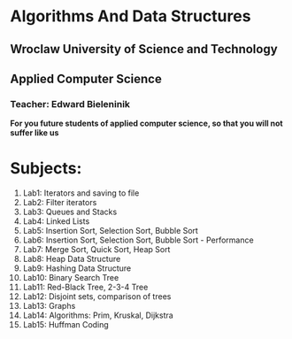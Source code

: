 # Algorithms And Data Structures
## Wroclaw University of Science and Technology
## Applied Computer Science
### Teacher: Edward Bieleninik

**For you future students of applied computer science, so that you will not suffer like us**


# Subjects:
 1. Lab1: Iterators and saving to file 
 2. Lab2: Filter iterators 
 3. Lab3: Queues and Stacks 
 4. Lab4: Linked Lists 
 5. Lab5: Insertion Sort, Selection Sort, Bubble Sort 
 6. Lab6: Insertion Sort, Selection Sort, Bubble Sort - Performance 
 7. Lab7: Merge Sort, Quick Sort, Heap Sort 
 8. Lab8: Heap Data Structure 
 9. Lab9: Hashing Data Structure
 10. Lab10: Binary Search Tree 
 11. Lab11: Red-Black Tree,  2-3-4 Tree
 12. Lab12: Disjoint sets, comparison of trees 
 13. Lab13: Graphs 
 14. Lab14: Algorithms: Prim, Kruskal, Dijkstra 
 15. Lab15: Huffman Coding 
